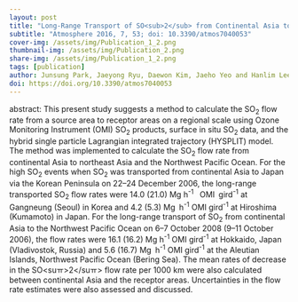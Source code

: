 ```yaml
---
layout: post
title: "Long-Range Transport of SO<sub>2</sub> from Continental Asia to Northeast Asia and the Northwest Pacific Ocean: Flow Rate Estimation Using OMI Data, Surface in Situ Data, and the HYSPLIT Model"
subtitle: "Atmosphere 2016, 7, 53; doi: 10.3390/atmos7040053"
cover-img: /assets/img/Publication_1_2.png
thumbnail-img: /assets/img/Publication_2.png
share-img: /assets/img/Publication_1_2.png
tags: [publication]
author: Junsung Park, Jaeyong Ryu, Daewon Kim, Jaeho Yeo and Hanlim Lee
doi: https://doi.org/10.3390/atmos7040053
---
```


abstract: This present study suggests a method to calculate the SO<sub>2</sub> flow rate from a source area to receptor areas on a regional scale using Ozone Monitoring Instrument (OMI) SO<sub>2</sub> products, surface in situ SO<sub>2</sub> data, and the hybrid single particle Lagrangian integrated trajectory (HYSPLIT) model. The method was implemented to calculate the SO<sub>2</sub> flow rate from continental Asia to northeast Asia and the Northwest Pacific Ocean. For the high SO<sub>2</sub> events when SO<sub>2</sub> was transported from continental Asia to Japan via the Korean Peninsula on 22–24 December 2006, the long-range transported SO<sub>2</sub> flow rates were 14.0 (21.0) Mg h<sup>-1</sup>  OMI gird<sup>-1</sup> at Gangneung (Seoul) in Korea and 4.2 (5.3) Mg h<sup>-1</sup> OMI gird<sup>-1</sup> at Hiroshima (Kumamoto) in Japan. For the long-range transport of SO<sub>2</sub> from continental Asia to the Northwest Pacific Ocean on 6–7 October 2008 (9–11 October 2006), the flow rates were 16.1 (16.2) Mg h<sup>-1</sup> OMI gird<sup>-1</sup> at Hokkaido, Japan (Vladivostok, Russia) and 5.6 (16.7) Mg h<sup>-1</sup> OMI gird<sup>-1</sup> at the Aleutian Islands, Northwest Pacific Ocean (Bering Sea). The mean rates of decrease in the SO<suㅠ>2</suㅠ> flow rate per 1000 km were also calculated between continental Asia and the receptor areas. Uncertainties in the flow rate estimates were also assessed and discussed.
